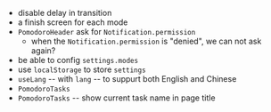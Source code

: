 - disable delay in transition
- a finish screen for each mode
- `PomodoroHeader` ask for `Notification.permission`
  - when the `Notification.permission` is "denied",
    we can not ask again?
- be able to config `settings.modes`
- use `localStorage` to store `settings`
- `useLang` -- with `lang` -- to suppurt both English and Chinese
- `PomodoroTasks`
- `PomodoroTasks` -- show current task name in page title
